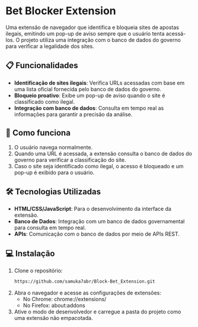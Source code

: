 # Bet Blocker Extension

Uma extensão de navegador que identifica e bloqueia sites de apostas ilegais, emitindo um pop-up de aviso sempre que o usuário tenta acessá-los. O projeto utiliza uma integração com o banco de dados do governo para verificar a legalidade dos sites.

## 📋 Funcionalidades

- **Identificação de sites ilegais**: Verifica URLs acessadas com base em uma lista oficial fornecida pelo banco de dados do governo.
- **Bloqueio proativo**: Exibe um pop-up de aviso quando o site é classificado como ilegal.
- **Integração com banco de dados**: Consulta em tempo real as informações para garantir a precisão da análise.

## 🚀 Como funciona

1. O usuário navega normalmente.
2. Quando uma URL é acessada, a extensão consulta o banco de dados do governo para verificar a classificação do site.
3. Caso o site seja identificado como ilegal, o acesso é bloqueado e um pop-up é exibido para o usuário.

## 🛠️ Tecnologias Utilizadas

- **HTML/CSS/JavaScript**: Para o desenvolvimento da interface da extensão.
- **Banco de Dados**: Integração com um banco de dados governamental para consulta em tempo real.
- **APIs**: Comunicação com o banco de dados por meio de APIs REST.

## 💻 Instalação

1. Clone o repositório:
   ```bash
   https://github.com/samuka7abr/Block-Bet_Extension.git
2. Abra o navegador e acesse as configurações de extensões:
    - No Chrome: chrome://extensions/
    - No Firefox: about:addons
3. Ative o modo de desenvolvedor e carregue a pasta do projeto como uma extensão não empacotada.
